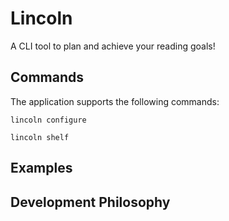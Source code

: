 # Lincoln


A CLI tool to plan and achieve your reading goals!

## Commands
The application supports the following commands:
```
lincoln configure
```

```
lincoln shelf
```

## Examples


## Development Philosophy

